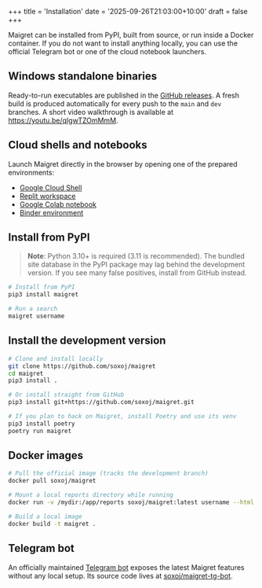 +++
title = 'Installation'
date = '2025-09-26T21:03:00+10:00'
draft = false
+++

Maigret can be installed from PyPI, built from source, or run inside a Docker container. If you do not want to install anything locally, you can use the official Telegram bot or one of the cloud notebook launchers.

## Windows standalone binaries

Ready-to-run executables are published in the [GitHub releases](https://github.com/soxoj/maigret/releases). A fresh build is produced automatically for every push to the `main` and `dev` branches. A short video walkthrough is available at <https://youtu.be/qIgwTZOmMmM>.

## Cloud shells and notebooks

Launch Maigret directly in the browser by opening one of the prepared environments:

- [Google Cloud Shell](https://console.cloud.google.com/cloudshell/open?git_repo=https://github.com/soxoj/maigret&tutorial=README.md)
- [Replit workspace](https://repl.it/github/soxoj/maigret)
- [Google Colab notebook](https://colab.research.google.com/gist/soxoj/879b51bc3b2f8b695abb054090645000/maigret-collab.ipynb)
- [Binder environment](https://mybinder.org/v2/gist/soxoj/9d65c2f4d3bec5dd25949197ea73cf3a/HEAD)

## Install from PyPI

> **Note**: Python 3.10+ is required (3.11 is recommended). The bundled site database in the PyPI package may lag behind the development version. If you see many false positives, install from GitHub instead.

```bash
# Install from PyPI
pip3 install maigret

# Run a search
maigret username
```

## Install the development version

```bash
# Clone and install locally
git clone https://github.com/soxoj/maigret
cd maigret
pip3 install .

# Or install straight from GitHub
pip3 install git+https://github.com/soxoj/maigret.git

# If you plan to hack on Maigret, install Poetry and use its venv
pip3 install poetry
poetry run maigret
```

## Docker images

```bash
# Pull the official image (tracks the development branch)
docker pull soxoj/maigret

# Mount a local reports directory while running
docker run -v /mydir:/app/reports soxoj/maigret:latest username --html

# Build a local image
docker build -t maigret .
```

## Telegram bot

An officially maintained [Telegram bot](https://t.me/osint_maigret_bot) exposes the latest Maigret features without any local setup. Its source code lives at [soxoj/maigret-tg-bot](https://github.com/soxoj/maigret-tg-bot).
